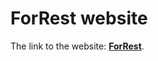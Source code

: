 # **ForRest** website

The link to the website: [**ForRest**](https://shpakkdv.github.io/ForRest-website/).
